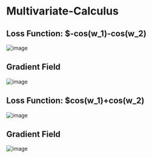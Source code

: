 # Multivariate-Calculus

## Loss Function: $-cos(w_1)-cos(w_2)

![image](https://github.com/pranjallk1995/Multivariate-Calculus/assets/22261236/ad7d19bb-f9b1-4107-bc74-25c43b229ca6)


## Gradient Field

![image](https://github.com/pranjallk1995/Multivariate-Calculus/assets/22261236/5f97fc76-0567-4854-8138-5b0db791cf67)

## Loss Function: $cos(w_1)+cos(w_2)

![image](https://github.com/pranjallk1995/Multivariate-Calculus/assets/22261236/bfa1d610-c0d8-450d-8206-abc771e88807)

## Gradient Field

![image](https://github.com/pranjallk1995/Multivariate-Calculus/assets/22261236/9be5fead-754c-42aa-b113-9ff99ff0512c)

